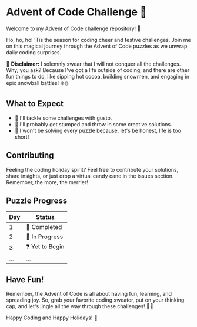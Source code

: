 # Advent of Code Challenge 🎄

Welcome to my Advent of Code challenge repository! 🌟

Ho, ho, ho! 'Tis the season for coding cheer and festive challenges. Join me on this magical journey through the Advent of Code puzzles as we unwrap daily coding surprises.

🎁 **Disclaimer:** I solemnly swear that I will not conquer all the challenges. Why, you ask? Because I've got a life outside of coding, and there are other fun things to do, like sipping hot cocoa, building snowmen, and engaging in epic snowball battles! ❄️⛄

## What to Expect

- 🚀 I'll tackle some challenges with gusto.
- 🧠 I'll probably get stumped and throw in some creative solutions.
- 🎉 I won't be solving every puzzle because, let's be honest, life is too short!

## Contributing

Feeling the coding holiday spirit? Feel free to contribute your solutions, share insights, or just drop a virtual candy cane in the issues section. Remember, the more, the merrier!

## Puzzle Progress

| Day | Status          |
| --- | --------------- |
| 1   | 🌟 Completed    |
| 2   | 🚧 In Progress  |
| 3   | ❓ Yet to Begin |
| ... | ...             |

## Have Fun!

Remember, the Advent of Code is all about having fun, learning, and spreading joy. So, grab your favorite coding sweater, put on your thinking cap, and let's jingle all the way through these challenges! 🎅✨

Happy Coding and Happy Holidays! 🎉
